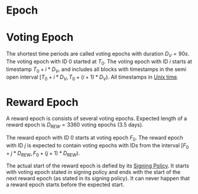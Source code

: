 # Epoch

# Voting Epoch

The shortest time periods are called voting epochs with duration $D_V=90s$.
The voting epoch with ID $0$ started at $T_0$.
The voting epoch with ID $i$ starts at timestamp $T_0+i*D_V$, and includes all blocks with timestamps in the semi open interval $[T_0+i*D_V , T_0+(i+1)*D_V)$.
All timestamps in [Unix time](https://en.wikipedia.org/wiki/Unix_time).

# Reward Epoch

A reward epoch is consists of several voting epochs.
Expected length of a reward epoch is $D_{REW}=3360$ voting epochs ($3.5$ days).

The reward epoch with ID $0$ starts at voting epoch $F_0$.
The reward epoch with ID $j$ is expected to contain voting epochs with IDs from the interval $[F_0+j*D_{REW} , F_0+(j+1)*D_{REW})$.

The actual start of the reward epoch is defied by its [Signing Policy](./SigningPolicy.md).
It starts with voting epoch stated in signing policy and ends with the start of the next reward epoch (as stated in its signing policy).
It can never happen that a reward epoch starts before the expected start.
